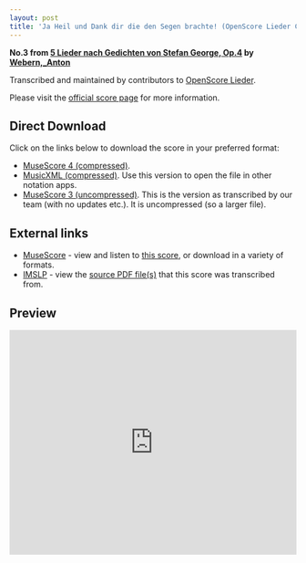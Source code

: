 ```yaml
---
layout: post
title: 'Ja Heil und Dank dir die den Segen brachte! (OpenScore Lieder Corpus)'
---
```


__No.3 from [5 Lieder nach Gedichten von Stefan George, Op.4](https://fourscoreandmore.org/openscore/lieder/Webern%2C_Anton/5_Lieder_nach_Gedichten_von_Stefan_George%2C_Op.4/) by [Webern,_Anton](https://fourscoreandmore.org/openscore/lieder/Webern%2C_Anton)__

Transcribed and maintained by contributors to [OpenScore Lieder].

Please visit the [official score page] for more information.

[official score page]: https://musescore.com/openscore-lieder-corpus/scores/6725782
[OpenScore Lieder]: https://musescore.com/openscore-lieder-corpus

## Direct Download

Click on the links below to download the score in your preferred format:
- [MuseScore 4 (compressed)](https://fourscoreandmore.org/openscore/lieder/Webern%2C_Anton/5_Lieder_nach_Gedichten_von_Stefan_George%2C_Op.4/3_Ja_Heil_und_Dank_dir_die_den_Segen_brachte%21.mscz).
- [MusicXML (compressed)](https://fourscoreandmore.org/openscore/lieder/Webern%2C_Anton/5_Lieder_nach_Gedichten_von_Stefan_George%2C_Op.4/3_Ja_Heil_und_Dank_dir_die_den_Segen_brachte%21.mxl). Use this version to open the file in other notation apps.
- [MuseScore 3 (uncompressed)](https://raw.githubusercontent.com/OpenScore/Lieder/refs/heads/main/scores/Webern%2C_Anton/5_Lieder_nach_Gedichten_von_Stefan_George%2C_Op.4/3_Ja_Heil_und_Dank_dir_die_den_Segen_brachte%21/lc6725782.mscx). This is the version as transcribed by our team (with no updates etc.). It is uncompressed (so a larger file).

## External links

- [MuseScore] - view and listen to [this score][MuseScore], or download in a variety of formats.
- [IMSLP] - view the [source PDF file(s)][IMSLP] that this score was transcribed from.

[MuseScore]: https://musescore.com/score/6725782
[IMSLP]: https://imslp.org/wiki/Special:ReverseLookup/28267

## Preview

<iframe width="100%" height="394" src="https://musescore.com/openscore-lieder-corpus/scores/6725782/embed" frameborder="0" allowfullscreen allow="autoplay; fullscreen"></iframe>
